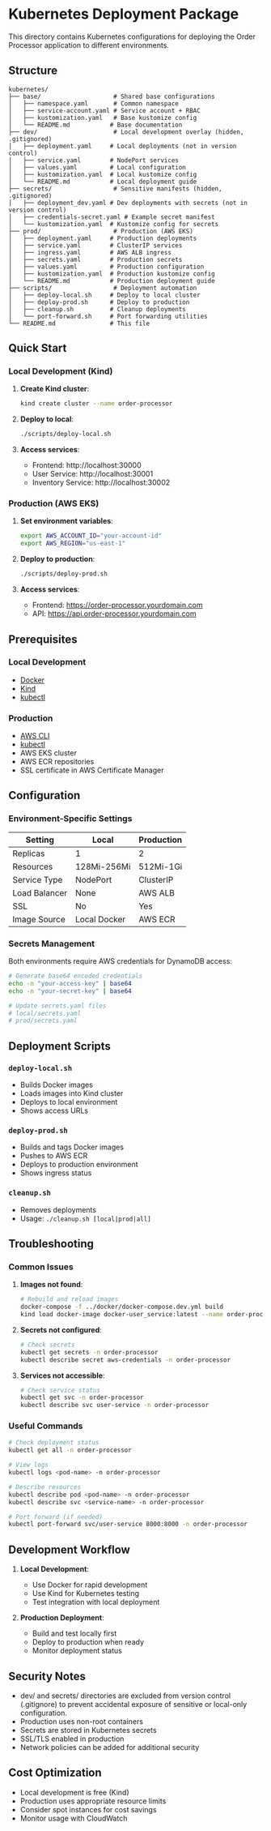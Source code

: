 # Kubernetes Deployment Package

This directory contains Kubernetes configurations for deploying the Order Processor application to different environments.

## Structure

```
kubernetes/
├── base/                    # Shared base configurations
│   ├── namespace.yaml       # Common namespace
│   ├── service-account.yaml # Service account + RBAC
│   ├── kustomization.yaml   # Base kustomize config
│   └── README.md           # Base documentation
├── dev/                     # Local development overlay (hidden, .gitignored)
│   ├── deployment.yaml     # Local deployments (not in version control)
│   ├── service.yaml        # NodePort services
│   ├── values.yaml         # Local configuration
│   ├── kustomization.yaml  # Local kustomize config
│   └── README.md           # Local deployment guide
├── secrets/                 # Sensitive manifests (hidden, .gitignored)
│   ├── deployment_dev.yaml # Dev deployments with secrets (not in version control)
│   ├── credentials-secret.yaml # Example secret manifest
│   └── kustomization.yaml  # Kustomize config for secrets
├── prod/                    # Production (AWS EKS)
│   ├── deployment.yaml     # Production deployments
│   ├── service.yaml        # ClusterIP services
│   ├── ingress.yaml        # AWS ALB ingress
│   ├── secrets.yaml        # Production secrets
│   ├── values.yaml         # Production configuration
│   ├── kustomization.yaml  # Production kustomize config
│   └── README.md           # Production deployment guide
├── scripts/                 # Deployment automation
│   ├── deploy-local.sh     # Deploy to local cluster
│   ├── deploy-prod.sh      # Deploy to production
│   ├── cleanup.sh          # Cleanup deployments
│   └── port-forward.sh     # Port forwarding utilities
└── README.md               # This file
```

## Quick Start

### Local Development (Kind)

1. **Create Kind cluster**:
   ```bash
   kind create cluster --name order-processor
   ```

2. **Deploy to local**:
   ```bash
   ./scripts/deploy-local.sh
   ```

3. **Access services**:
   - Frontend: http://localhost:30000
   - User Service: http://localhost:30001
   - Inventory Service: http://localhost:30002

### Production (AWS EKS)

1. **Set environment variables**:
   ```bash
   export AWS_ACCOUNT_ID="your-account-id"
   export AWS_REGION="us-east-1"
   ```

2. **Deploy to production**:
   ```bash
   ./scripts/deploy-prod.sh
   ```

3. **Access services**:
   - Frontend: https://order-processor.yourdomain.com
   - API: https://api.order-processor.yourdomain.com

## Prerequisites

### Local Development
- [Docker](https://docs.docker.com/get-docker/)
- [Kind](https://kind.sigs.k8s.io/docs/user/quick-start/)
- [kubectl](https://kubernetes.io/docs/tasks/tools/)

### Production
- [AWS CLI](https://docs.aws.amazon.com/cli/latest/userguide/getting-started-install.html)
- [kubectl](https://kubernetes.io/docs/tasks/tools/)
- AWS EKS cluster
- AWS ECR repositories
- SSL certificate in AWS Certificate Manager

## Configuration

### Environment-Specific Settings

| Setting | Local | Production |
|---------|-------|------------|
| Replicas | 1 | 2 |
| Resources | 128Mi-256Mi | 512Mi-1Gi |
| Service Type | NodePort | ClusterIP |
| Load Balancer | None | AWS ALB |
| SSL | No | Yes |
| Image Source | Local Docker | AWS ECR |

### Secrets Management

Both environments require AWS credentials for DynamoDB access:

```bash
# Generate base64 encoded credentials
echo -n "your-access-key" | base64
echo -n "your-secret-key" | base64

# Update secrets.yaml files
# local/secrets.yaml
# prod/secrets.yaml
```

## Deployment Scripts

### `deploy-local.sh`
- Builds Docker images
- Loads images into Kind cluster
- Deploys to local environment
- Shows access URLs

### `deploy-prod.sh`
- Builds and tags Docker images
- Pushes to AWS ECR
- Deploys to production environment
- Shows ingress status

### `cleanup.sh`
- Removes deployments
- Usage: `./cleanup.sh [local|prod|all]`

## Troubleshooting

### Common Issues

1. **Images not found**:
   ```bash
   # Rebuild and reload images
   docker-compose -f ../docker/docker-compose.dev.yml build
   kind load docker-image docker-user_service:latest --name order-processor
   ```

2. **Secrets not configured**:
   ```bash
   # Check secrets
   kubectl get secrets -n order-processor
   kubectl describe secret aws-credentials -n order-processor
   ```

3. **Services not accessible**:
   ```bash
   # Check service status
   kubectl get svc -n order-processor
   kubectl describe svc user-service -n order-processor
   ```

### Useful Commands

```bash
# Check deployment status
kubectl get all -n order-processor

# View logs
kubectl logs <pod-name> -n order-processor

# Describe resources
kubectl describe pod <pod-name> -n order-processor
kubectl describe svc <service-name> -n order-processor

# Port forward (if needed)
kubectl port-forward svc/user-service 8000:8000 -n order-processor
```

## Development Workflow

1. **Local Development**:
   - Use Docker for rapid development
   - Use Kind for Kubernetes testing
   - Test integration with local deployment

2. **Production Deployment**:
   - Build and test locally first
   - Deploy to production when ready
   - Monitor deployment status

## Security Notes

- dev/ and secrets/ directories are excluded from version control (.gitignore) to prevent accidental exposure of sensitive or local-only configuration.
- Production uses non-root containers
- Secrets are stored in Kubernetes secrets
- SSL/TLS enabled in production
- Network policies can be added for additional security

## Cost Optimization

- Local development is free (Kind)
- Production uses appropriate resource limits
- Consider spot instances for cost savings
- Monitor usage with CloudWatch